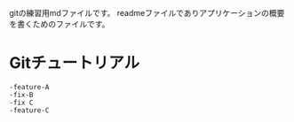 gitの練習用mdファイルです。
readmeファイルでありアプリケーションの概要を書くためのファイルです。
# Gitチュートリアル
	-feature-A
	-fix-B
	-fix C
	-feature-C

